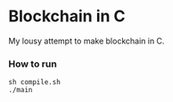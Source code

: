 # Blockchain in C

My lousy attempt to make blockchain in C.

### How to run

```
sh compile.sh
./main
```